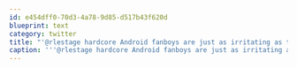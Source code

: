 ```yaml
---
id: e454dff0-70d3-4a78-9d85-d517b43f620d
blueprint: text
category: twitter
title: "'@rlestage hardcore Android fanboys are just as irritating as the Apple ones @tehShane"
caption: '''@rlestage hardcore Android fanboys are just as irritating as the Apple ones <span class="username username_linked">@<a href="https://twitter.com/tehShane" title="Shane Lawrence">tehShane</a></span>'
---
```

